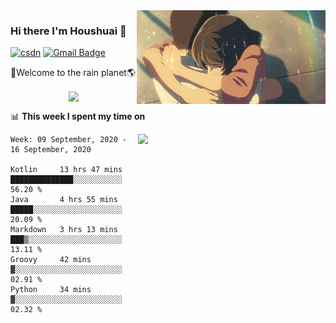 <img  align='right' height="150" src="https://github.com/LikeRainDay/LikeRainDay/blob/master/pic/img_rain_1.gif?raw=true">



### Hi there I'm Houshuai :lemon:

[![csdn](https://img.shields.io/badge/-csdn-c14438?style=flat-square&logo=c&logoColor=white)](https://blog.csdn.net/qq_15807167)
[![Gmail Badge](https://img.shields.io/badge/-gmail-c14438?style=flat-square&logo=Gmail&logoColor=white&link=mailto:houshuai0816@gmail.com)](mailto:houshuai0816@gmail.com)

🚀Welcome to the rain planet🌎

<center>
<img align='center'  src="https://source.unsplash.com/random/1200x600">
</center>

📊 **This week I spent my time on**

<img align='right'   width="300" src="https://github-readme-stats.vercel.app/api?username=LikeRainDay&show_icons=true&title_color=fff&icon_color=79ff97&text_color=9f9f9f&bg_color=151515">

<!--START_SECTION:waka-->
```text
Week: 09 September, 2020 - 16 September, 2020

Kotlin     13 hrs 47 mins  ██████████████░░░░░░░░░░░   56.20 % 
Java       4 hrs 55 mins   █████░░░░░░░░░░░░░░░░░░░░   20.09 % 
Markdown   3 hrs 13 mins   ███▒░░░░░░░░░░░░░░░░░░░░░   13.11 % 
Groovy     42 mins         ▓░░░░░░░░░░░░░░░░░░░░░░░░   02.91 % 
Python     34 mins         ▓░░░░░░░░░░░░░░░░░░░░░░░░   02.32 % 
```
<!--END_SECTION:waka-->
